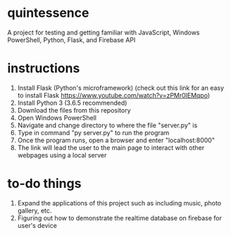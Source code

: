 # quintessence
A project for testing and getting familiar with JavaScript, Windows PowerShell, Python, Flask, and Firebase API

# instructions
1. Install Flask (Python's microframework) (check out this link for an easy to install Flask https://www.youtube.com/watch?v=zPMr0lEMqpo)
2. Install Python 3 (3.6.5 recommended)
3. Download the files from this repository
4. Open Windows PowerShell
5. Navigate and change directory to where the file "server.py" is
6. Type in command "py server.py" to run the program
7. Once the program runs, open a browser and enter "localhost:8000"
8. The link will lead the user to the main page to interact with other webpages using a local server

# to-do things
1. Expand the applications of this project such as including music, photo gallery, etc.
2. Figuring out how to demonstrate the realtime database on firebase for user's device
